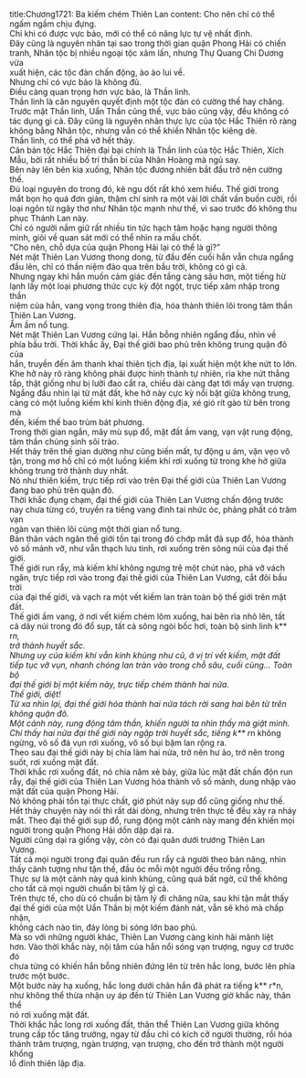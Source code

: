 title:Chương1721: Ba kiếm chém Thiên Lan
content:
Cho nên chỉ có thể ngấm ngầm chịu đựng.<br>Chỉ khi có được vực bảo, mới có thể có năng lực tự vệ nhất định.<br>Đây cũng là nguyên nhân tại sao trong thời gian quận Phong Hải có chiến<br>tranh, Nhân tộc bị nhiều ngoại tộc xâm lấn, nhưng Thự Quang Chi Dương vừa<br>xuất hiện, các tộc đàn chấn động, ào ào lui về.<br>Nhưng chỉ có vực bảo là không đủ.<br>Điều càng quan trọng hơn vực bảo, là Thần linh.<br>Thần linh là căn nguyên quyết định một tộc đàn có cường thế hay chăng.<br>Trước mặt Thần linh, Uẩn Thần cũng thế, vực bảo cũng vậy, đều không có<br>tác dụng gì cả. Đây cũng là nguyên nhân thực lực của tộc Hắc Thiên rõ ràng<br>không bằng Nhân tộc, nhưng vẫn có thể khiến Nhân tộc kiêng dè.<br>Thần linh, có thể phá vỡ hết thảy.<br>Căn bản tộc Hắc Thiên đại bại chính là Thần linh của tộc Hắc Thiên, Xích<br>Mẫu, bởi rất nhiều bố trí thần bí của Nhân Hoàng mà ngủ say.<br>Bên này lên bên kia xuống, Nhân tộc đương nhiên bắt đầu trở nên cường<br>thế.<br>Đủ loại nguyên do trong đó, kẻ ngu dốt rất khó xem hiểu. Thế giới trong<br>mắt bọn họ quá đơn giản, thậm chí sinh ra một vài lời chất vấn buồn cười, rồi<br>loại ngôn từ ngây thơ như Nhân tộc mạnh như thế, vì sao trước đó không thu<br>phục Thánh Lan này.<br>Chỉ có người nắm giữ rất nhiều tin tức hạch tâm hoặc hạng người thông<br>minh, giỏi về quan sát mới có thể nhìn ra mấu chốt.<br>“Cho nên, chỗ dựa của quận Phong Hải lại có thể là gì?”<br>Nét mặt Thiên Lan Vương thong dong, từ đầu đến cuối hắn vẫn chưa ngẩng<br>đầu lên, chỉ có thần niệm đảo qua trên bầu trời, không có gì cả.<br>Nhưng ngay khi hắn muốn cảm giác đến tầng càng sâu hơn, một tiếng hừ<br>lạnh lấy một loại phương thức cực kỳ đột ngột, trực tiếp xâm nhập trong thần<br>niệm của hắn, vang vọng trong thiên địa, hóa thành thiên lôi trong tâm thần<br>Thiên Lan Vương.<br>Ầm ầm nổ tung.<br>Nét mặt Thiên Lan Vương cứng lại. Hắn bỗng nhiên ngẩng đầu, nhìn về<br>phía bầu trời. Thời khắc ấy, Đại thế giới bao phủ trên không trung quận đô của<br>hắn, truyền đến âm thanh khai thiên tịch địa, lại xuất hiện một khe nứt to lớn.<br>Khe hở này rõ ràng không phải được hình thành tự nhiên, rìa khe nứt thẳng<br>tắp, thật giống như bị lưỡi đao cắt ra, chiều dài càng đạt tới mấy vạn trượng.<br>Ngẩng đầu nhìn lại từ mặt đất, khe hở này cực kỳ nổi bật giữa không trung,<br>càng có một luồng kiếm khí kinh thiên động địa, xé gió rít gào từ bên trong mà<br>đến, kiếm thế bao trùm bát phương.<br>Trong thời gian ngắn, mây mù sụp đổ, mặt đất ầm vang, vạn vật rung động,<br>tâm thần chúng sinh sôi trào.<br>Hết thảy trên thế gian dường như cũng biến mất, tự động u ám, vặn vẹo vô<br>tận, trong mơ hồ chỉ có một luồng kiếm khí rơi xuống từ trong khe hở giữa<br>không trung trở thành duy nhất.<br>Nó như thiên kiếm, trực tiếp rơi vào trên Đại thế giới của Thiên Lan Vương<br>đang bao phủ trên quận đô.<br>Thời khắc đụng chạm, đại thế giới của Thiên Lan Vương chấn động trước<br>nay chưa từng có, truyền ra tiếng vang đinh tai nhức óc, phảng phất có trăm vạn<br>ngàn vạn thiên lôi cùng một thời gian nổ tung.<br>Bản thân vách ngăn thế giới tồn tại trong đó chớp mắt đã sụp đổ, hóa thành<br>vô số mảnh vỡ, như vẫn thạch lưu tinh, rơi xuống trên sông núi của đại thế giới.<br>Thế giới run rẩy, mà kiếm khí không ngưng trệ một chút nào, phá vỡ vách<br>ngăn, trực tiếp rơi vào trong đại thế giới của Thiên Lan Vương, cắt đôi bầu trời<br>của đại thế giới, và vạch ra một vết kiếm lan tràn toàn bộ thế giới trên mặt đất.<br>Thế giới ầm vang, ở nơi vết kiếm chém lõm xuống, hai bên rìa nhô lên, tất<br>cả dãy núi trong đó đổ sụp, tất cả sông ngòi bốc hơi, toàn bộ sinh linh k** r*n,<br>trở thành huyết sắc.<br>Nhưng uy của kiếm khí vẫn kinh khủng như cũ, ở vị trí vết kiếm, mặt đất<br>tiếp tục vỡ vụn, nhanh chóng lan tràn vào trong chỗ sâu, cuối cùng... Toàn bộ<br>đại thế giới bị một kiếm này, trực tiếp chém thành hai nửa.<br>Thế giới, diệt!<br>Từ xa nhìn lại, đại thế giới hóa thành hai nửa tách rời sang hai bên từ trên<br>không quận đô.<br>Một cảnh này, rung động tâm thần, khiến người ta nhìn thấy mà giật mình.<br>Chỉ thấy hai nửa đại thế giới này ngập trời huyết sắc, tiếng k** r*n không<br>ngừng, vô số đá vụn rơi xuống, vô số bụi bặm lan rộng ra.<br>Theo sau đại thế giới này bị chia làm hai nửa, trở nên hư ảo, trở nên trong<br>suốt, rơi xuống mặt đất.<br>Thời khắc rơi xuống đất, nó chia năm xẻ bảy, giữa lúc mặt đất chấn độn run<br>rẩy, đại thế giới của Thiên Lan Vương hóa thành vô số mảnh, dung nhập vào<br>mặt đất của quận Phong Hải.<br>Nó không phải tồn tại thực chất, giờ phút này sụp đổ cũng giống như thế.<br>Hết thảy chuyện này nói thì rất dài dòng, nhưng trên thực tế đều xảy ra nháy<br>mắt. Theo đại thế giới sụp đổ, rung động một cảnh này mang đến khiến mọi<br>người trong quận Phong Hải dồn dập dại ra.<br>Người cũng dại ra giống vậy, còn có đại quân dưới trướng Thiên Lan<br>Vương.<br>Tất cả mọi người trong đại quân đều run rẩy cả người theo bản năng, nhìn<br>thấy cảnh tượng như tận thế, đầu óc mỗi một người đều trống rỗng.<br>Thực sự là một cảnh này quá kinh khủng, cũng quá bất ngờ, cứ thế không<br>cho tất cả mọi người chuẩn bị tâm lý gì cả.<br>Trên thực tế, cho dù có chuẩn bị tâm lý đi chăng nữa, sau khi tận mắt thấy<br>đại thế giới của một Uẩn Thần bị một kiếm đánh nát, vẫn sẽ khó mà chấp nhận,<br>không cách nào tin, đáy lòng bị sóng lớn bao phủ.<br>Mà so với những người khác, Thiên Lan Vương càng kinh hãi mãnh liệt<br>hơn. Vào thời khắc này, nội tâm của hắn nổi sóng vạn trượng, nguy cơ trước đó<br>chưa từng có khiến hắn bỗng nhiên đứng lên từ trên hắc long, bước lên phía<br>trước một bước.<br>Một bước này hạ xuống, hắc long dưới chân hắn đã phát ra tiếng k** r*n,<br>như không thể thừa nhận uy áp đến từ Thiên Lan Vương giờ khắc này, thân thể<br>nó rơi xuống mặt đất.<br>Thời khắc hắc long rơi xuống đất, thân thể Thiên Lan Vương giữa không<br>trung cấp tốc tăng trưởng, ngay từ đầu chỉ có kích cỡ người thường, rồi hóa<br>thành trăm trượng, ngàn trượng, vạn trượng, cho đến trở thành một người khổng<br>lồ đỉnh thiên lập địa.